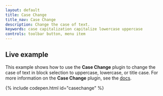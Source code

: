 ```yaml
---
layout: default
title: Case Change
title_nav: Case Change
description: Change the case of text.
keywords: case capitalization capitalize lowercase uppercase
controls: toolbar button, menu item
---
```



## Live example

This example shows how to use the **Case Change** plugin to change the case of text in block selection to uppercase, lowercase, or title case. For more information on the **Case Change** plugin, see the [docs]({{site.baseurl}}/plugins/casechange/).

{% include codepen.html id="casechange" %}